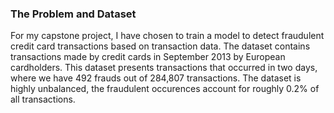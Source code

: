 ### The Problem and Dataset

For my capstone project, I have chosen to train a model to detect fraudulent credit card transactions based on transaction data. The dataset contains transactions made by credit cards in September 2013 by European cardholders.
This dataset presents transactions that occurred in two days, where we have 492 frauds out of 284,807 transactions. The dataset is highly unbalanced, the fraudulent occurences account for roughly 0.2% of all transactions.
